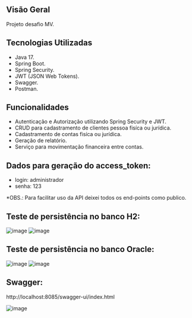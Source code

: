 ## Visão Geral

Projeto desafio MV.

## Tecnologias Utilizadas

- Java 17.
- Spring Boot.
- Spring Security.
- JWT (JSON Web Tokens).
- Swagger.
- Postman.

## Funcionalidades

- Autenticação e Autorização utilizando Spring Security e JWT.
- CRUD para cadastramento de clientes pessoa fisíca ou jurídica.
- Cadastramento de contas fisíca ou jurídica.
- Geração de relatório.
- Serviço para movimentação financeira entre contas.

## Dados para geração do access_token:

- login: administrador
- senha: 123

*OBS.: Para facilitar uso da API deixei todos os end-points como publico.

## Teste de persistência no banco H2:

![image](https://github.com/user-attachments/assets/4a162c97-b2a4-4e5e-bfe1-117ffb0d42a7)
![image](https://github.com/user-attachments/assets/b352f53b-f03d-4aed-ba4b-fa967fe0b655)

## Teste de persistência no banco Oracle:

![image](https://github.com/user-attachments/assets/20565fef-4b53-4b59-99b4-c21fddd7d736)
![image](https://github.com/user-attachments/assets/6e70c989-96fa-451c-a621-76b31f978f70)

## Swagger:
http://localhost:8085/swagger-ui/index.html
  
![image](https://github.com/user-attachments/assets/48550f13-c236-4983-8391-8883774b845b)
